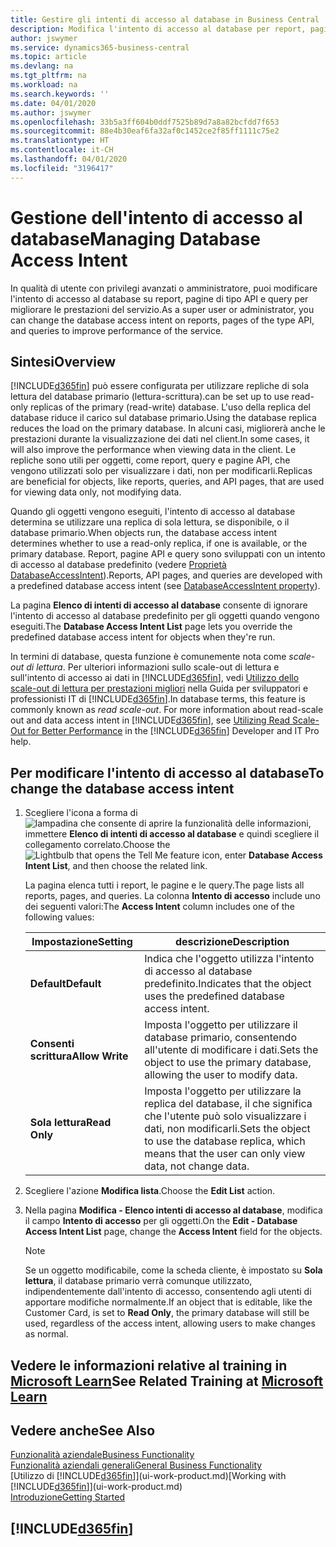 ```yaml
---
title: Gestire gli intenti di accesso al database in Business Central | Microsoft Docs
description: Modifica l'intento di accesso al database per report, pagine API e query.
author: jswymer
ms.service: dynamics365-business-central
ms.topic: article
ms.devlang: na
ms.tgt_pltfrm: na
ms.workload: na
ms.search.keywords: ''
ms.date: 04/01/2020
ms.author: jswymer
ms.openlocfilehash: 33b5a3ff604b0ddf7525b89d7a8a82bcfdd7f653
ms.sourcegitcommit: 88e4b30eaf6fa32af0c1452ce2f85ff1111c75e2
ms.translationtype: HT
ms.contentlocale: it-CH
ms.lasthandoff: 04/01/2020
ms.locfileid: "3196417"
---
```

# <a name="managing-database-access-intent"></a><span data-ttu-id="0d8d5-103">Gestione dell'intento di accesso al database</span><span class="sxs-lookup"><span data-stu-id="0d8d5-103">Managing Database Access Intent</span></span> 

<span data-ttu-id="0d8d5-104">In qualità di utente con privilegi avanzati o amministratore, puoi modificare l'intento di accesso al database su report, pagine di tipo API e query per migliorare le prestazioni del servizio.</span><span class="sxs-lookup"><span data-stu-id="0d8d5-104">As a super user or administrator, you can change the database access intent on reports, pages of the type API, and queries to improve performance of the service.</span></span>

## <a name="overview"></a><span data-ttu-id="0d8d5-105">Sintesi</span><span class="sxs-lookup"><span data-stu-id="0d8d5-105">Overview</span></span>

[!INCLUDE[d365fin](includes/d365fin_md.md)] <span data-ttu-id="0d8d5-106">può essere configurata per utilizzare repliche di sola lettura del database primario (lettura-scrittura).</span><span class="sxs-lookup"><span data-stu-id="0d8d5-106">can be set up to use read-only replicas of the primary (read-write) database.</span></span> <span data-ttu-id="0d8d5-107">L'uso della replica del database riduce il carico sul database primario.</span><span class="sxs-lookup"><span data-stu-id="0d8d5-107">Using the database replica reduces the load on the primary database.</span></span> <span data-ttu-id="0d8d5-108">In alcuni casi, migliorerà anche le prestazioni durante la visualizzazione dei dati nel client.</span><span class="sxs-lookup"><span data-stu-id="0d8d5-108">In some cases, it will also improve the performance when viewing data in the client.</span></span> <span data-ttu-id="0d8d5-109">Le repliche sono utili per oggetti, come report, query e pagine API, che vengono utilizzati solo per visualizzare i dati, non per modificarli.</span><span class="sxs-lookup"><span data-stu-id="0d8d5-109">Replicas are beneficial for objects, like reports, queries, and API pages, that are used for viewing data only, not modifying data.</span></span>

<span data-ttu-id="0d8d5-110">Quando gli oggetti vengono eseguiti, l'intento di accesso al database determina se utilizzare una replica di sola lettura, se disponibile, o il database primario.</span><span class="sxs-lookup"><span data-stu-id="0d8d5-110">When objects run, the database access intent determines whether to use a read-only replica, if one is available, or the primary database.</span></span> <span data-ttu-id="0d8d5-111">Report, pagine API e query sono sviluppati con un intento di accesso al database predefinito (vedere [Proprietà DatabaseAccessIntent](/dynamics365/business-central/dev-itpro/developer/properties/devenv-dataaccessintent-property)).</span><span class="sxs-lookup"><span data-stu-id="0d8d5-111">Reports, API pages, and queries are developed with a predefined database access intent (see [DatabaseAccessIntent property](/dynamics365/business-central/dev-itpro/developer/properties/devenv-dataaccessintent-property)).</span></span>

<span data-ttu-id="0d8d5-112">La pagina **Elenco di intenti di accesso al database** consente di ignorare l'intento di accesso al database predefinito per gli oggetti quando vengono eseguiti.</span><span class="sxs-lookup"><span data-stu-id="0d8d5-112">The **Database Access Intent List** page lets you override the predefined database access intent for objects when they're run.</span></span>

<span data-ttu-id="0d8d5-113">In termini di database, questa funzione è comunemente nota come *scale-out di lettura*. Per ulteriori informazioni sullo scale-out di lettura e sull'intento di accesso ai dati in [!INCLUDE[d365fin](includes/d365fin_md.md)], vedi [Utilizzo dello scale-out di lettura per prestazioni migliori](https://review.docs.microsoft.com/en-us/dynamics365/business-central/dev-itpro/administration/database-read-scale-out-overview?branch=tfs337368-readscaleout) nella Guida per sviluppatori e professionisti IT di [!INCLUDE[d365fin](includes/d365fin_md.md)].</span><span class="sxs-lookup"><span data-stu-id="0d8d5-113">In database terms, this feature is commonly known as *read scale-out*. For more information about read-scale out and data access intent in [!INCLUDE[d365fin](includes/d365fin_md.md)], see [Utilizing Read Scale-Out for Better Performance](https://review.docs.microsoft.com/en-us/dynamics365/business-central/dev-itpro/administration/database-read-scale-out-overview?branch=tfs337368-readscaleout) in the [!INCLUDE[d365fin](includes/d365fin_md.md)] Developer and IT Pro help.</span></span>

## <a name="to-change-the-database-access-intent"></a><span data-ttu-id="0d8d5-114">Per modificare l'intento di accesso al database</span><span class="sxs-lookup"><span data-stu-id="0d8d5-114">To change the database access intent</span></span>

1. <span data-ttu-id="0d8d5-115">Scegliere l'icona a forma di ![lampadina che consente di aprire la funzionalità delle informazioni](media/ui-search/search_small.png "Informazioni sull'operazione che si desidera eseguire"), immettere **Elenco di intenti di accesso al database** e quindi scegliere il collegamento correlato.</span><span class="sxs-lookup"><span data-stu-id="0d8d5-115">Choose the ![Lightbulb that opens the Tell Me feature](media/ui-search/search_small.png "Tell me what you want to do") icon, enter **Database Access Intent List**, and then choose the related link.</span></span>

    <span data-ttu-id="0d8d5-116">La pagina elenca tutti i report, le pagine e le query.</span><span class="sxs-lookup"><span data-stu-id="0d8d5-116">The page lists all reports, pages, and queries.</span></span> <span data-ttu-id="0d8d5-117">La colonna **Intento di accesso** include uno dei seguenti valori:</span><span class="sxs-lookup"><span data-stu-id="0d8d5-117">The **Access Intent** column includes one of the following values:</span></span>

    |<span data-ttu-id="0d8d5-118">**Impostazione**</span><span class="sxs-lookup"><span data-stu-id="0d8d5-118">**Setting**</span></span>|<span data-ttu-id="0d8d5-119">**descrizione**</span><span class="sxs-lookup"><span data-stu-id="0d8d5-119">**Description**</span></span>|  
    |------------|-------------|  
    |<span data-ttu-id="0d8d5-120">**Default**</span><span class="sxs-lookup"><span data-stu-id="0d8d5-120">**Default**</span></span>|<span data-ttu-id="0d8d5-121">Indica che l'oggetto utilizza l'intento di accesso al database predefinito.</span><span class="sxs-lookup"><span data-stu-id="0d8d5-121">Indicates that the object uses the predefined database access intent.</span></span>|
    |<span data-ttu-id="0d8d5-122">**Consenti scrittura**</span><span class="sxs-lookup"><span data-stu-id="0d8d5-122">**Allow Write**</span></span>|<span data-ttu-id="0d8d5-123">Imposta l'oggetto per utilizzare il database primario, consentendo all'utente di modificare i dati.</span><span class="sxs-lookup"><span data-stu-id="0d8d5-123">Sets the object to use the primary database, allowing the user to modify data.</span></span>|
    |<span data-ttu-id="0d8d5-124">**Sola lettura**</span><span class="sxs-lookup"><span data-stu-id="0d8d5-124">**Read Only**</span></span>|<span data-ttu-id="0d8d5-125">Imposta l'oggetto per utilizzare la replica del database, il che significa che l'utente può solo visualizzare i dati, non modificarli.</span><span class="sxs-lookup"><span data-stu-id="0d8d5-125">Sets the object to use the database replica, which means that the user can only view data, not change data.</span></span>|

2. <span data-ttu-id="0d8d5-126">Scegliere l'azione **Modifica lista**.</span><span class="sxs-lookup"><span data-stu-id="0d8d5-126">Choose the **Edit List** action.</span></span>

3. <span data-ttu-id="0d8d5-127">Nella pagina **Modifica - Elenco intenti di accesso al database**, modifica il campo **Intento di accesso** per gli oggetti.</span><span class="sxs-lookup"><span data-stu-id="0d8d5-127">On the **Edit - Database Access Intent List** page, change the **Access Intent** field for the objects.</span></span>

    > [!NOTE]
    > <span data-ttu-id="0d8d5-128">Se un oggetto modificabile, come la scheda cliente, è impostato su **Sola lettura**, il database primario verrà comunque utilizzato, indipendentemente dall'intento di accesso, consentendo agli utenti di apportare modifiche normalmente.</span><span class="sxs-lookup"><span data-stu-id="0d8d5-128">If an object that is editable, like the Customer Card, is set to **Read Only**, the primary database will still be used, regardless of the access intent, allowing users to make changes as normal.</span></span>

## <a name="see-related-training-at-microsoft-learn"></a><span data-ttu-id="0d8d5-129">Vedere le informazioni relative al training in [Microsoft Learn](/learn/paths/deploy-configure-dynamics-365-business-central/)</span><span class="sxs-lookup"><span data-stu-id="0d8d5-129">See Related Training at [Microsoft Learn](/learn/paths/deploy-configure-dynamics-365-business-central/)</span></span>

## <a name="see-also"></a><span data-ttu-id="0d8d5-130">Vedere anche</span><span class="sxs-lookup"><span data-stu-id="0d8d5-130">See Also</span></span>
[<span data-ttu-id="0d8d5-131">Funzionalità aziendale</span><span class="sxs-lookup"><span data-stu-id="0d8d5-131">Business Functionality</span></span>](across-business-functionality.md)  
[<span data-ttu-id="0d8d5-132">Funzionalità aziendali generali</span><span class="sxs-lookup"><span data-stu-id="0d8d5-132">General Business Functionality</span></span>](ui-across-business-areas.md)  
<span data-ttu-id="0d8d5-133">[Utilizzo di [!INCLUDE[d365fin](includes/d365fin_md.md)]](ui-work-product.md)</span><span class="sxs-lookup"><span data-stu-id="0d8d5-133">[Working with [!INCLUDE[d365fin](includes/d365fin_md.md)]](ui-work-product.md)</span></span>  
[<span data-ttu-id="0d8d5-134">Introduzione</span><span class="sxs-lookup"><span data-stu-id="0d8d5-134">Getting Started</span></span>](product-get-started.md)    

## [!INCLUDE[d365fin](includes/free_trial_md.md)]  
